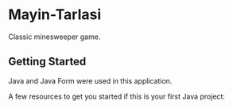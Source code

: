 # Mayin-Tarlasi

Classic minesweeper game.

## Getting Started

Java and Java Form were used in this application.

A few resources to get you started if this is your first Java project:
